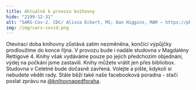 ```yaml
---
title: Aktuálně k provozu knihovny
hide: "2199-12-31"
alt: "SARS-Cov-2. CDC/ Alissa Eckert, MS; Dan Higgins, MAM – https://phil.cdc.gov/Details.aspx?pid=23312 "
img: /img/sars-covid.png
---
```


Otevírací doba knihovny zůstává zatím nezměněna, končící výpůjčky prodloužíme
do konce října. V provozu bude i nadále studovna v Magdalény Rettigové 4. Knihy
však vydáváme pouze po jejich předchozím objednání, výdej na počkání jsme
zastavili. Knihy můžete vrátit jen přes bibliobox. Studovna v Celetné bude
dočasně zavřená. Volejte a pište, kdykoli si nebudete vědět rady. Stále běží
také naše facebooková poradna - stačí poslat zprávu na [@knihovnapedfpraha](https://www.facebook.com/knihovnapedfpraha).

